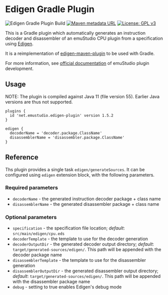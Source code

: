 # Edigen Gradle Plugin
![Edigen Gradle Plugin Build](https://github.com/emustudio/edigen-gradle-plugin/workflows/Edigen%20Gradle%20Plugin%20Build/badge.svg)
[![Maven metadata URL](https://img.shields.io/maven-metadata/v?label=Gradle%20Plugin&metadataUrl=https%3A%2F%2Fplugins.gradle.org%2Fm2%2Fnet%2Femustudio%2Fedigen-plugin%2Fnet.emustudio.edigen-plugin.gradle.plugin%2Fmaven-metadata.xml)](https://plugins.gradle.org/plugin/net.emustudio.edigen-plugin)
[![License: GPL v3](https://img.shields.io/badge/License-GPLv3-blue.svg)](https://www.gnu.org/licenses/gpl-3.0)

This is a Gradle plugin which automatically generates an instruction decoder and disassembler of an emuStudio CPU
plugin from a specification using [Edigen](https://github.com/emustudio/edigen).

It is a reimplementation of [edigen-maven-plugin](https://github.com/emustudio/edigen-maven-plugin) to be used with Gradle.

For more information, see [official documentation](https://www.emustudio.net/docdevel/emulator_tutorial/index/#CPU_HOWTO)
of emuStudio plugin development. 

## Usage

NOTE: The plugin is compiled against Java 11 (file version 55). Earlier Java versions are thus not supported.

```
plugins {
  id 'net.emustudio.edigen-plugin' version 1.5.2
}

edigen {
  decoderName = 'decoder.package.ClassName'
  disassemblerName = 'disassembler.package.ClassName'
}
```

## Reference

Ths plugin provides a single task `edigen/generateSources`. It can be configured using `edigen` extension block,
with the following parameters.

### Required parameters

- `decoderName` - the generated instruction decoder package + class name
- `disassemblerName` - the generated disassembler package + class name

### Optional parameters

- `specification` - the specification file location; _default_: `src/main/edigen/cpu.eds`
- `decoderTemplate` - the template to use for the decoder generation
- `decoderOutputDir` - the generated decoder output directory; _default_: `target/generated-sources/edigen/`. This path
   will be appended with the decoder package name
- `disassemblerTemplate` - the template to use for the disassembler generation
- `disassemblerOutputDir` - the generated disassembler output directory; _default_: `target/generated-sources/edigen/`.
   This path will be appended with the disassembler package name
- `debug` - setting to true enables Edigen's debug mode
